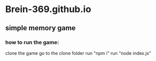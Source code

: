 # Brein-369.github.io

## simple memory game

### how to run the game:
clone the game
go to the clone folder
run "npm i"
run "node index.js"